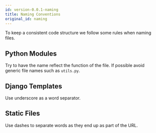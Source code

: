 ```yaml
---
id: version-0.0.1-naming
title: Naming Conventions
original_id: naming
---
```


To keep a consistent code structure we follow some rules when naming files.


## Python Modules

Try to have the name reflect the function of the file. If possible avoid generic file names such as `utils.py`.


## Django Templates

Use underscore as a word separator.


## Static Files

Use dashes to separate words as they end up as part of the URL.
